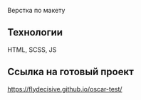 Верстка по макету

## Технологии
HTML, SCSS, JS

## Ссылка на готовый проект
https://flydecisive.github.io/oscar-test/
